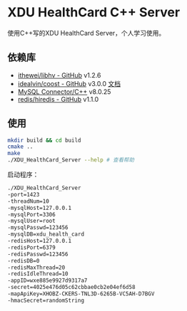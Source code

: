 # XDU HealthCard C++ Server

使用C++写的XDU HealthCard Server，个人学习使用。

## 依赖库

+ [ithewei/libhv - GitHub](https://github.com/ithewei/libhv) v1.2.6
+ [idealvin/coost - GitHub](https://github.com/idealvin/coost) v3.0.0 [文档](https://coostdocs.gitee.io/cn/about/co/)
+ [MySQL Connector/C++](https://dev.mysql.com/downloads/connector/cpp/) v8.0.25
+ [redis/hiredis - GitHub](https://github.com/redis/hiredis) v1.1.0


## 使用

```bash
mkdir build && cd build
cmake ..
make
./XDU_HealthCard_Server --help # 查看帮助
```

启动程序：

```bash
./XDU_HealthCard_Server
-port=1423
-threadNum=10
-mysqlHost=127.0.0.1
-mysqlPort=3306
-mysqlUser=root
-mysqlPasswd=123456
-mysqlDB=xdu_health_card
-redisHost=127.0.0.1
-redisPort=6379
-redisPasswd=123456
-redisDB=0
-redisMaxThread=20
-redisIdleThread=10
-appID=wxe885e9927d9317a7
-secret=4025e476d05c62cbbae0cb2e04ef6d58
-mapApiKey=XHOBZ-CKERS-TNL3D-6265B-VC5AH-D7BGV
-hmacSecret=randomString
```
